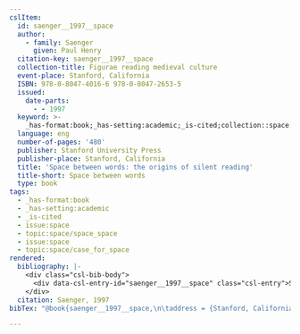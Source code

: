 ```yaml
---
cslItem:
  id: saenger__1997__space
  author:
    - family: Saenger
      given: Paul Henry
  citation-key: saenger__1997__space
  collection-title: Figurae reading medieval culture
  event-place: Stanford, California
  ISBN: 978-0-8047-4016-6 978-0-8047-2653-5
  issued:
    date-parts:
      - - 1997
  keyword: >-
    _has-format:book;_has-setting:academic;_is-cited;collection::space::space_space;collection::space::case_for_space
  language: eng
  number-of-pages: '480'
  publisher: Stanford University Press
  publisher-place: Stanford, California
  title: 'Space between words: the origins of silent reading'
  title-short: Space between words
  type: book
tags:
  - _has-format:book
  - _has-setting:academic
  - _is-cited
  - issue:space
  - topic:space/space_space
  - issue:space
  - topic:space/case_for_space
rendered:
  bibliography: |-
    <div class="csl-bib-body">
      <div data-csl-entry-id="saenger__1997__space" class="csl-entry">Saenger, P.H. 1997 <i>Space between words: the origins of silent reading</i>. Stanford, California: Stanford University Press (Figurae reading medieval culture).</div>
    </div>
  citation: Saenger, 1997
bibTex: "@book{saenger__1997__space,\n\taddress = {Stanford, California},\n\tauthor = {Saenger, Paul Henry},\n\tseries = {Figurae reading medieval culture},\n\tyear = {1997},\n\tpublisher = {Stanford University Press},\n\ttitle = {Space between words: the origins of silent reading},\n}\n\n"

---
```

